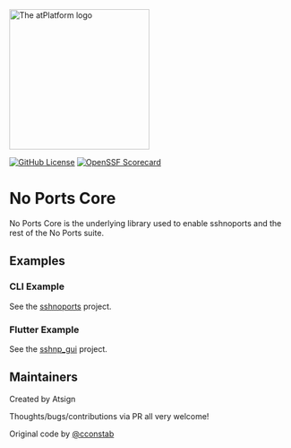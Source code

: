 <img width=250px src="https://atsign.dev/assets/img/atPlatform_logo_gray.svg?sanitize=true" alt="The atPlatform logo">

[![GitHub License](https://img.shields.io/badge/license-BSD3-blue.svg)](./LICENSE)
[![OpenSSF Scorecard](https://api.securityscorecards.dev/projects/github.com/atsign-foundation/noports/badge)](https://api.securityscorecards.dev/projects/github.com/atsign-foundation/noports)

# No Ports Core

No Ports Core is the underlying library used to enable sshnoports and the rest of the No Ports suite.

## Examples

### CLI Example

See the [sshnoports](https://github.com/atsign-foundation/noports/tree/trunk/packages/sshnoports) project.

### Flutter Example

See the [sshnp_gui](https://github.com/atsign-foundation/noports/tree/trunk/packages/sshnp_gui) project.

## Maintainers

Created by Atsign

Thoughts/bugs/contributions via PR all very welcome!

Original code by [@cconstab](https://github.com/cconstab)
